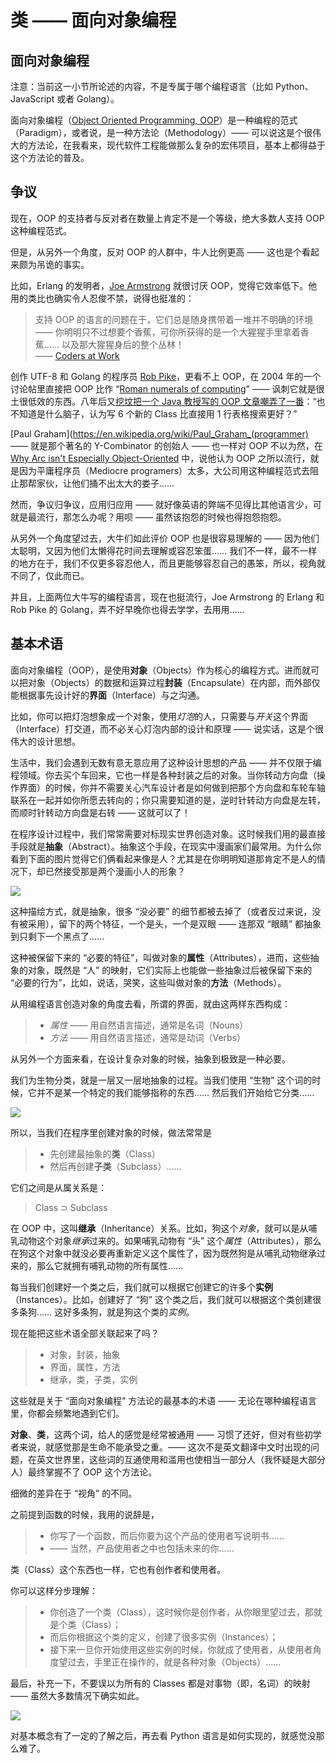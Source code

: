 
# 类 —— 面向对象编程

## 面向对象编程

注意：当前这一小节所论述的内容，不是专属于哪个编程语言（比如 Python、JavaScript 或者 Golang）。

面向对象编程（[Object Oriented Programming, OOP](https://en.wikipedia.org/wiki/Object-oriented_programming)）是一种编程的范式（Paradigm），或者说，是一种方法论（Methodology）—— 可以说这是个很伟大的方法论，在我看来，现代软件工程能做那么复杂的宏伟项目，基本上都得益于这个方法论的普及。

## 争议

现在，OOP 的支持者与反对者在数量上肯定不是一个等级，绝大多数人支持 OOP 这种编程范式。

但是，从另外一个角度，反对 OOP 的人群中，牛人比例更高 —— 这也是个看起来颇为吊诡的事实。

比如，Erlang 的发明者，[Joe Armstrong](https://en.wikipedia.org/wiki/Joe_Armstrong_(programmer)) 就很讨厌 OOP，觉得它效率低下。他用的类比也确实令人忍俊不禁，说得也挺准的：

> 支持 OOP 的语言的问题在于，它们总是随身携带着一堆并不明确的环境 —— 你明明只不过想要个香蕉，可你所获得的是一个大猩猩手里拿着香蕉…… 以及那大猩猩身后的整个丛林！<br /> —— [Coders at Work](http://www.codersatwork.com)

创作 UTF-8 和 Golang 的程序员 [Rob Pike](https://en.wikipedia.org/wiki/Rob_Pike)，更看不上 OOP，在 2004 年的一个讨论帖里直接把 OOP 比作 “[Roman numerals of computing](https://groups.google.com/forum/#!topic/comp.os.plan9/VUUznNK2t4Q%5B151-175%5D)” —— 讽刺它就是很土很低效的东西。八年后又[挖坟把一个 Java 教授写的 OOP 文章嘲弄了一番](https://plus.google.com/+RobPikeTheHuman/posts/hoJdanihKwb)：“也不知道是什么脑子，认为写 6 个新的 Class 比直接用 1 行表格搜索更好？”

[Paul Graham](https://en.wikipedia.org/wiki/Paul_Graham_(programmer) —— 就是那个著名的 Y-Combinator 的创始人 —— 也一样对 OOP 不以为然，在 [Why Arc isn't Especially Object-Oriented](http://www.paulgraham.com/noop.html) 中，说他认为 OOP 之所以流行，就是因为平庸程序员（Mediocre programers）太多，大公司用这种编程范式去阻止那帮家伙，让他们捅不出太大的娄子……

然而，争议归争议，应用归应用 —— 就好像英语的弊端不见得比其他语言少，可就是最流行，那怎么办呢？用呗 —— 虽然该抱怨的时候也得抱怨抱怨。

从另外一个角度望过去，大牛们如此评价 OOP 也是很容易理解的 —— 因为他们太聪明，又因为他们太懒得花时间去理解或容忍笨蛋…… 我们不一样，最不一样的地方在于，我们不仅更多容忍他人，而且更能够容忍自己的愚笨，所以，视角就不同了，仅此而已。

并且，上面两位大牛写的编程语言，现在也挺流行，Joe Armstrong 的 Erlang 和 Rob Pike 的 Golang，弄不好早晚你也得去学学，去用用……

## 基本术语

面向对象编程（OOP），是使用**对象**（Objects）作为核心的编程方式。进而就可以把对象（Objects）的数据和运算过程**封装**（Encapsulate）在内部，而外部仅能根据事先设计好的**界面**（Interface）与之沟通。

比如，你可以把灯泡想象成一个对象，使用*灯泡*的人，只需要与*开关*这个界面（Interface）打交道，而不必关心灯泡内部的设计和原理 —— 说实话，这是个很伟大的设计思想。

生活中，我们会遇到无数有意无意应用了这种设计思想的产品 —— 并不仅限于编程领域。你去买个车回来，它也一样是各种封装之后的对象。当你转动方向盘（操作界面）的时候，你并不需要关心汽车设计者是如何做到把那个方向盘和车轮车轴联系在一起并如你所愿去转向的；你只需要知道的是，逆时针转动方向盘是左转，而顺时针转动方向盘是右转 —— 这就可以了！

在程序设计过程中，我们常常需要对标现实世界创造对象。这时候我们用的最直接手段就是**抽象**（Abstract）。抽象这个手段，在现实中漫画家们最常用。为什么你看到下面的图片觉得它们俩看起来像是人？尤其是在你明明知道那肯定不是人的情况下，却已然接受那是两个漫画小人的形象？

![](https://raw.githubusercontent.com/selfteaching/the-craft-of-selfteaching/master/images/a-cartoon.png?raw=true)

这种描绘方式，就是抽象，很多 “没必要” 的细节都被去掉了（或者反过来说，没有被采用），留下的两个特征，一个是头，一个是双眼 —— 连那双 “眼睛” 都抽象到只剩下一个黑点了……

这种被保留下来的 “必要的特征”，叫做对象的**属性**（Attributes），进而，这些抽象的对象，既然是 “人” 的映射，它们实际上也能做一些抽象过后被保留下来的 “必要的行为”，比如，说话，哭笑，这些叫做对象的**方法**（Methods）。

从用编程语言创造对象的角度去看，所谓的界面，就由这两样东西构成：

> * *属性* —— 用自然语言描述，通常是名词（Nouns）
> * *方法* —— 用自然语言描述，通常是动词（Verbs）

从另外一个方面来看，在设计复杂对象的时候，抽象到极致是一种必要。

我们为生物分类，就是一层又一层地抽象的过程。当我们使用 “生物” 这个词的时候，它并不是某一个特定的我们能够指称的东西…… 然后我们开始给它分类……

[![](https://raw.githubusercontent.com/selfteaching/the-craft-of-selfteaching/master/images/Tree-of-Life.gif?raw=true)](https://crucialconsiderations.org/wp-content/uploads/2016/08/Tree-of-Life.jpg)

所以，当我们在程序里创建对象的时候，做法常常是

> * 先创建最抽象的**类**（Class）
> * 然后再创建**子类**（Subclass）……

它们之间是从属关系是：

> Class ⊃ Subclass

在 OOP 中，这叫**继承**（Inheritance）关系。比如，狗这个*对象*，就可以是从哺乳动物这个对象*继承*过来的。如果哺乳动物有 “头” 这个*属性*（Attributes），那么在狗这个对象中就没必要再重新定义这个属性了，因为既然狗是从哺乳动物继承过来的，那么它就拥有哺乳动物的所有属性……

每当我们创建好一个类之后，我们就可以根据它创建它的许多个**实例**（Instances）。比如，创建好了 “狗” 这个类之后，我们就可以根据这个类创建很多条狗…… 这好多条狗，就是狗这个类的*实例*。

现在能把这些术语全部关联起来了吗？

> * 对象，封装，抽象
> * 界面，属性，方法
> * 继承，类，子类，实例

这些就是关于 “面向对象编程” 方法论的最基本的术语 —— 无论在哪种编程语言里，你都会频繁地遇到它们。

**对象**、**类**，这两个词，给人的感觉是经常被通用 —— 习惯了还好，但对有些初学者来说，就感觉那是生命不能承受之重。—— 这次不是英文翻译中文时出现的问题，在英文世界里，这些词的互通使用和滥用也使相当一部分人（我怀疑是大部分人）最终掌握不了 OOP 这个方法论。

细微的差异在于 “视角” 的不同。

之前提到函数的时候，我用的说辞是，

> - 你写了一个函数，而后你要为这个产品的使用者写说明书……
> - —— 当然，产品使用者之中也包括未来的你……

类（Class）这个东西也一样，它也有创作者和使用者。

你可以这样分步理解：

> * 你创造了一个类（Class），这时候你是创作者，从你眼里望过去，那就是个类（Class）；
> * 而后你根据这个类的定义，创建了很多实例（Instances）；
> * 接下来一旦你开始使用这些实例的时候，你就成了使用者，从使用者角度望过去，手里正在操作的，就是各种对象（Objects）……

最后，补充一下，不要误以为所有的 Classes 都是对事物（即，名词）的映射 —— 虽然大多数情况下确实如此。

![](https://raw.githubusercontent.com/selfteaching/the-craft-of-selfteaching/master/images/code-review.png?raw=true)

对基本概念有了一定的了解之后，再去看 Python 语言是如何实现的，就感觉没那么难了。
